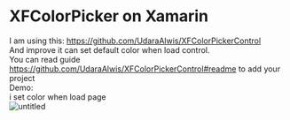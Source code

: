 # XFColorPicker on Xamarin<br />
I am using this: https://github.com/UdaraAlwis/XFColorPickerControl<br />
And improve it can set default color when load control.<br />
You can read guide https://github.com/UdaraAlwis/XFColorPickerControl#readme to add your project<br />
Demo:<br />
i set color when load page<br />
![untitled](https://github.com/huytran123/XFColorPicker/assets/24526707/e8c969c2-3c3d-4794-bfcd-d17a8a1a682b)
